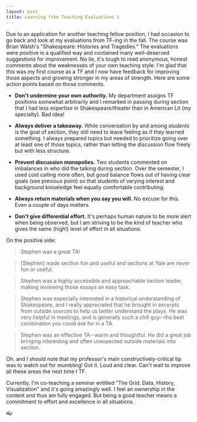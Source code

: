 ```yaml
---
layout: post
title: Learning from Teaching Evaluations 1
---
```


Due to an application for another teaching fellow position, I had occasion to go back and look at my evaluations from TF-ing in the fall. The course was Brian Walsh's "Shakespeare: Histories and Tragedies." The evaluations were positive in a qualified way and contained many well-deserved suggestions for improvement. No lie, it's tough to read anonymous, honest comments about the weaknesses of your own teaching style. I'm glad that this was my first course as a TF and I now have feedback for improving those aspects and growing stronger in my areas of strength. Here are some action points based on those comments.

- **Don't undermine your own authority.** My department assigns TF positions
somewhat arbitrarily and I remarked in passing during section that I had less
expertise in Shakespeare/theater than in American Lit (my specialty). Bad idea!

- **Always deliver a takeaway.** While conversation by and among *students* is
the goal of section, they still need to leave feeling as if they learned
something. I always prepared topics but needed to prioritize going over at least
one of those topics, rather than letting the discussion flow freely but with
less structure.

- **Prevent discussion monopolies.** Two students commented on imbalances in who did the talking during section. Over the semester, I used cold calling more often, but good balance flows out of having clear goals (see previous point) so that students of varying interest and background knowledge feel equally comfortable contributing.

- **Always return materials when you say you will.** No excuse for this. Even a
couple of days matters.

- **Don't give differential effort.** It's perhaps human nature to be more alert
when being observed, but I am striving to be the kind of teacher who gives the
same (high!) level of effort in all situations.

On the positive side:

> Stephen was a great TA!

> [Stephen] made section fun and useful and sections at Yale are never fun or useful.

> Stephen was a highly accessible and approachable section leader, making reviewing those essays an easy task.

> Stephen was especially interested in a historical understanding of Shakespeare, and I really appreciated that he brought in excerpts from outside sources to help us better understand the plays. He was very helpful in meetings, and is generally such a chill guy--the best combination you could ask for in a TA.

> Stephen was an effective TA--warm and thoughtful. He did a great job bringing interesting and often unexpected outside materials into section.

Oh, and I should note that my professor's main constructively-critical tip was
to watch out for mumbling! Got it. Loud and clear. Can't wait to improve all
these areas the next time I TF.

Currently, I'm co-teaching a seminar entitled "The Grid: Data, History,
Visualization" and it's going amazingly well. I feel an ownership in the content
and thus am fully engaged. But being a good teacher means a commitment to effort
and excellence in all situations.

:eyeglasses:
